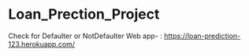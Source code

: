 # Loan_Prection_Project
Check for Defaulter or NotDefaulter
Web app- : https://loan-prediction-123.herokuapp.com/
